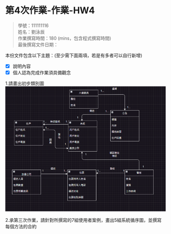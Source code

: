 # 第4次作業-作業-HW4
>
>學號：111111116
><br />
>姓名：劉泳辰
><br />
>作業撰寫時間：180 (mins，包含程式撰寫時間)
><br />
>最後撰寫文件日期：
>

本份文件包含以下主題：(至少需下面兩項，若是有多者可以自行新增)
- [x] 說明內容
- [x] 個人認為完成作業須具備觀念

1.請畫出初步類別圖
<img src="初步類別圖.png">

2.承第三次作業，請針對所撰寫的7組使用者案例，畫出5組系統循序圖，並撰寫每個方法的合約
